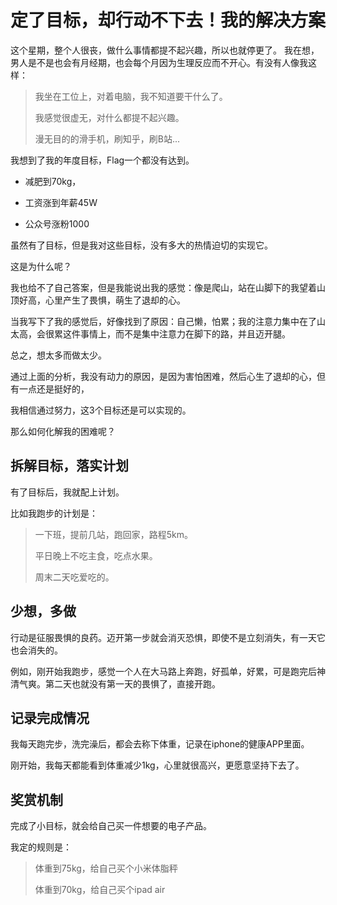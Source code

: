 # 定了目标，却行动不下去！我的解决方案



这个星期，整个人很丧，做什么事情都提不起兴趣，所以也就停更了。 我在想，男人是不是也会有月经期，也会每个月因为生理反应而不开心。有没有人像我这样：

> 我坐在工位上，对着电脑，我不知道要干什么了。
>
> 我感觉很虚无，对什么都提不起兴趣。
>
> 漫无目的的滑手机，刷知乎，刷B站...

我想到了我的年度目标，Flag一个都没有达到。

- 减肥到70kg，

- 工资涨到年薪45W

- 公众号涨粉1000

虽然有了目标，但是我对这些目标，没有多大的热情迫切的实现它。

这是为什么呢？

我也给不了自己答案，但是我能说出我的感觉：像是爬山，站在山脚下的我望着山顶好高，心里产生了畏惧，萌生了退却的心。

当我写下了我的感觉后，好像找到了原因：自己懒，怕累；我的注意力集中在了山太高，会很累这件事情上，而不是集中注意力在脚下的路，并且迈开腿。

总之，想太多而做太少。

通过上面的分析，我没有动力的原因，是因为害怕困难，然后心生了退却的心，但有一点还是挺好的，

我相信通过努力，这3个目标还是可以实现的。

那么如何化解我的困难呢？



## 拆解目标，落实计划

有了目标后，我就配上计划。

比如我跑步的计划是：

> 一下班，提前几站，跑回家，路程5km。
>
> 平日晚上不吃主食，吃点水果。
>
> 周末二天吃爱吃的。

## 少想，多做

行动是征服畏惧的良药。迈开第一步就会消灭恐惧，即使不是立刻消失，有一天它也会消失的。

例如，刚开始我跑步，感觉一个人在大马路上奔跑，好孤单，好累，可是跑完后神清气爽。第二天也就没有第一天的畏惧了，直接开跑。

## 记录完成情况

我每天跑完步，洗完澡后，都会去称下体重，记录在iphone的健康APP里面。

刚开始，我每天都能看到体重减少1kg，心里就很高兴，更愿意坚持下去了。

## 奖赏机制

完成了小目标，就会给自己买一件想要的电子产品。

我定的规则是：

> 体重到75kg，给自己买个小米体脂秤
>
> 体重到70kg，给自己买个ipad air

